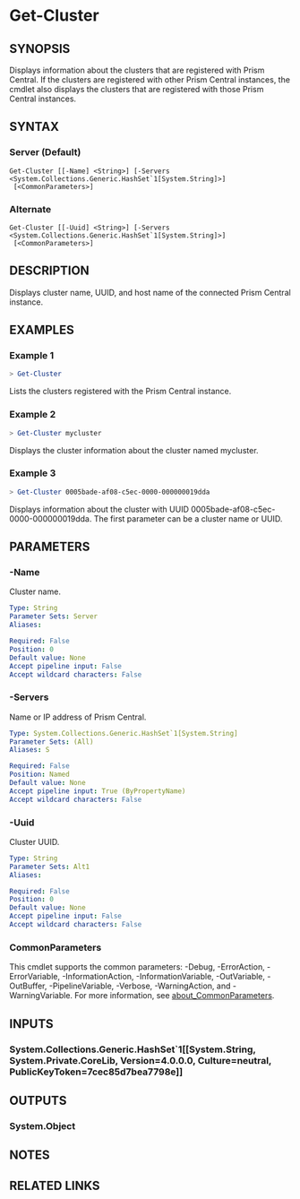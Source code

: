﻿---
external help file: Nutanix.Prism.PS.Cmds.dll-Help.xml
Module Name: Nutanix.Prism.PS.Cmds
online version:
schema: 2.0.0
---

# Get-Cluster

## SYNOPSIS
Displays information about the clusters that are registered with Prism Central. If the clusters are registered with other Prism Central instances, the cmdlet also displays the clusters that are registered with those Prism Central instances.

## SYNTAX

### Server (Default)
```
Get-Cluster [[-Name] <String>] [-Servers <System.Collections.Generic.HashSet`1[System.String]>]
 [<CommonParameters>]
```

### Alternate
```
Get-Cluster [[-Uuid] <String>] [-Servers <System.Collections.Generic.HashSet`1[System.String]>]
 [<CommonParameters>]
```

## DESCRIPTION
Displays cluster name, UUID, and host name of the connected Prism Central instance.

## EXAMPLES

### Example 1
```powershell
> Get-Cluster
```

Lists the clusters registered with the Prism Central instance.

### Example 2
```powershell
> Get-Cluster mycluster
```

Displays the cluster information about the cluster named mycluster.

### Example 3
```powershell
> Get-Cluster 0005bade-af08-c5ec-0000-000000019dda
```

Displays information about the cluster with UUID 0005bade-af08-c5ec-0000-000000019dda. The first parameter can be a cluster name or UUID.

## PARAMETERS

### -Name
Cluster name.

```yaml
Type: String
Parameter Sets: Server
Aliases:

Required: False
Position: 0
Default value: None
Accept pipeline input: False
Accept wildcard characters: False
```

### -Servers
Name or IP address of Prism Central.

```yaml
Type: System.Collections.Generic.HashSet`1[System.String]
Parameter Sets: (All)
Aliases: S

Required: False
Position: Named
Default value: None
Accept pipeline input: True (ByPropertyName)
Accept wildcard characters: False
```

### -Uuid
Cluster UUID.

```yaml
Type: String
Parameter Sets: Alt1
Aliases:

Required: False
Position: 0
Default value: None
Accept pipeline input: False
Accept wildcard characters: False
```

### CommonParameters
This cmdlet supports the common parameters: -Debug, -ErrorAction, -ErrorVariable, -InformationAction, -InformationVariable, -OutVariable, -OutBuffer, -PipelineVariable, -Verbose, -WarningAction, and -WarningVariable. For more information, see [about_CommonParameters](http://go.microsoft.com/fwlink/?LinkID=113216).

## INPUTS

### System.Collections.Generic.HashSet`1[[System.String, System.Private.CoreLib, Version=4.0.0.0, Culture=neutral, PublicKeyToken=7cec85d7bea7798e]]
## OUTPUTS

### System.Object
## NOTES

## RELATED LINKS
